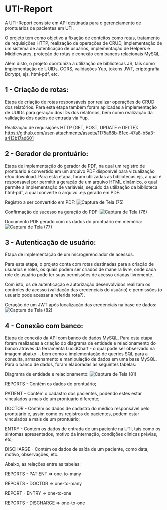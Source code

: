 # UTI-Report

A UTI-Report consiste em API destinada para o gerenciamento de prontuários de pacientes em UTI.

O projeto tem como objetivo a fixação de conteitos como rotas, tratamento de requisições HTTP, realização de operações de CRUD, implementação de um sistema de autenticação de usuários, implementação de Helpers e Middlewares, proteção de rotas e conexão com bancos relacionais MySQL.

Além disto, o projeto oportuniza a utilização de bibliotecas JS, tais como implementação de UUIDs, CORS, validações Yup, tokens JWT, criptografia Bcrytpt, ejs, html-pdf, etc.

## 1 - Criação de rotas: 

Etapa de criação de rotas responsáveis por realizar operações de CRUD dos relatórios. Para esta etapa também foram aplicadas a implementação de UUIDs para geração dos IDs dos relatórios, bem como realização da validação dos dados de entrada via Yup.

Realização de requisições HTTP (GET, POST, UPDATE e DELTE):
https://github.com/user-attachments/assets/1175a68b-81ec-47a8-b5a3-a413b17ad601


## 2 - Gerador de prontuário: 

Etapa de implementação do gerador de PDF, na qual um registro de prontuário é convertido em um arquivo PDF disponível para vizualização e/ou download. Para esta etapa, foram utilizadas as bibliotecas ejs, a qual é responsável por permitir a geração de um arquivo HTML dinâmico, o qual permite a implementação de variáveis, seguido da utilização da biblioteca html-pdf, a qual converte o arquivo .ejs gerado em PDF.

Registro a ser convertido em PDF:
![Captura de Tela (75)](https://github.com/user-attachments/assets/75e93deb-1354-49e2-b535-675032eb7bce)

Confirmação de sucesso na geração do PDF:
![Captura de Tela (76)](https://github.com/user-attachments/assets/a9cb1f30-c6d9-4573-950d-b92bfe8d8e9a)

Documento PDF gerado com os dados do prontuário em memória:
![Captura de Tela (77)](https://github.com/user-attachments/assets/d54a0ade-0330-49a2-b4ce-65b9c3c1897b)


## 3 - Autenticação de usuário: 

Etapa de implementação de um microgerenciador de acessos.

Para esta etapa, o projeto conta com rotas destinadas para a criação de usuários e roles, os quais podem ser criados de maneira livre, onde cada role de usuário pode ter suas permissões de acesso criadas livremente.

Com isto, os de autenticação e autorização desenvolvidos realizam os controles de acesso (validação das credenciais do usuário) e permissões (o usuario pode acessar a referida rota?).

Geração de um JWT após localização das credenciais na base de dados:
![Captura de Tela (82)](https://github.com/user-attachments/assets/73dd1429-dfdd-4f6d-816b-b9d43fb96f70)


## 4 - Conexão com banco: 

Etapa de conexão da API com banco de dados MySQL. Para esta etapa foram realizadas a criação do diagrama de entidade e relacionamento do banco através da ferramenta LucidChart - o qual pode ser observado na imagem abaixo -, bem como a implementação de queries SQL para a consulta, armazenamento e manipulação de dados em uma base MySQL. 
Para o banco de dados, foram elaboradas as seguintes tabelas:

Diagrama de entidade e relacionamento:
![Captura de Tela (81)](https://github.com/user-attachments/assets/ebaef362-b76d-4393-ac31-006459fdea54)

REPORTS - Contém os dados do prontuário;

PATIENT - Contém o cadastro dos pacientes, podendo estes estar vinculados a mais de um prontuário diferente;

DOCTOR - Contém os dados de cadastro do médico responsável pelo prontuário e, assim como os registros de pacientes, podem estar vinculados a mais de um prontuário;

ENTRY - Contém os dados de entrada de um paciente na UTI, tais como os sintomas apresentados, motivo da internação, condições clinicas prévias, etc;

DISCHARGE - Contém os dados de saída de um paciente, como data, motivo, observações, etc.

Abaixo, as relações entre as tabelas:

REPORTS - PATIENT    => one-to-many

REPORTS - DOCTOR     => one-to-many

REPORT - ENTRY       => one-to-one

REPORTS - DISCHARGE  => one-to-one
